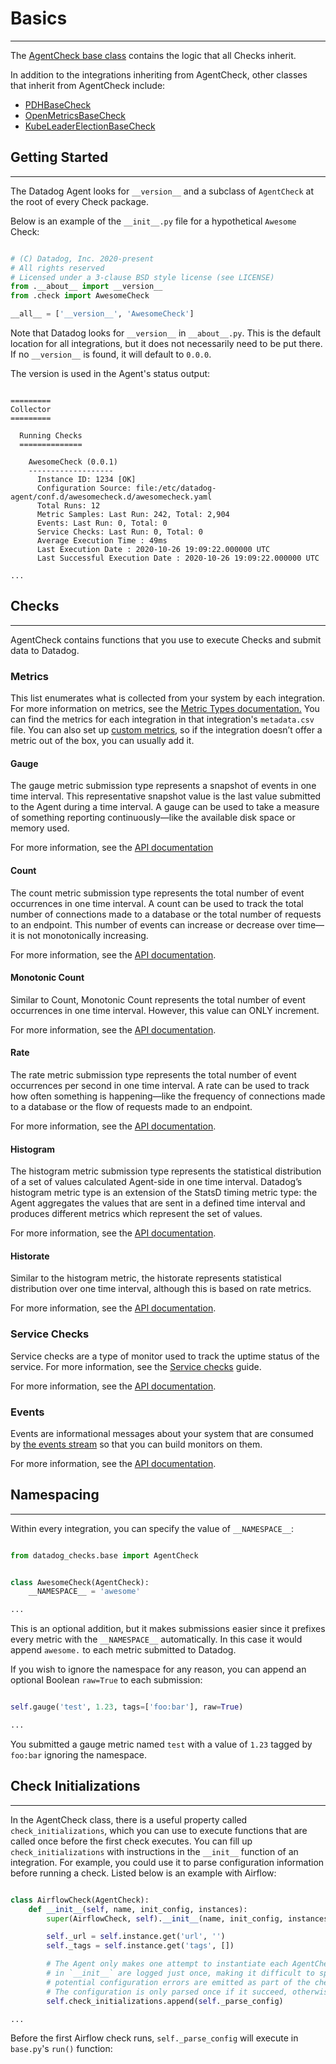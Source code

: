 # Basics

-----

The [AgentCheck base class](https://github.com/DataDog/integrations-core/blob/master/datadog_checks_base/datadog_checks/base/checks/base.py) contains the logic that all Checks inherit.

In addition to the integrations inheriting from AgentCheck, other classes that inherit from AgentCheck include:

- [PDHBaseCheck](https://github.com/DataDog/integrations-core/blob/master/datadog_checks_base/datadog_checks/base/checks/win/winpdh_base.py)
- [OpenMetricsBaseCheck](https://github.com/DataDog/integrations-core/blob/master/datadog_checks_base/datadog_checks/base/checks/openmetrics/base_check.py)
- [KubeLeaderElectionBaseCheck](https://github.com/DataDog/integrations-core/blob/master/datadog_checks_base/datadog_checks/base/checks/kube_leader/base_check.py)


## Getting Started

-----

The Datadog Agent looks for `__version__` and a subclass of `AgentCheck` at the root of every Check package.

Below is an example of the `__init__.py` file for a hypothetical `Awesome` Check:

```python

# (C) Datadog, Inc. 2020-present
# All rights reserved
# Licensed under a 3-clause BSD style license (see LICENSE)
from .__about__ import __version__
from .check import AwesomeCheck

__all__ = ['__version__', 'AwesomeCheck']

```

Note that Datadog looks for `__version__` in `__about__.py`. This is the default location for all integrations, but it does not necessarily need to be put there. If no `__version__` is found, it will default to `0.0.0`.

The version is used in the Agent's status output:

```

=========
Collector
=========

  Running Checks
  ============== 

    AwesomeCheck (0.0.1)
    -------------------
      Instance ID: 1234 [OK]
      Configuration Source: file:/etc/datadog-agent/conf.d/awesomecheck.d/awesomecheck.yaml
      Total Runs: 12
      Metric Samples: Last Run: 242, Total: 2,904
      Events: Last Run: 0, Total: 0
      Service Checks: Last Run: 0, Total: 0
      Average Execution Time : 49ms
      Last Execution Date : 2020-10-26 19:09:22.000000 UTC
      Last Successful Execution Date : 2020-10-26 19:09:22.000000 UTC

...

```

## Checks

-----

AgentCheck contains functions that you use to execute Checks and submit data to Datadog.

### Metrics
This list enumerates what is collected from your system by each integration. For more information on metrics, see the [Metric Types documentation.](https://docs.datadoghq.com/developers/metrics/types/) You can find the metrics for each integration in that integration's `metadata.csv` file. You can also set up [custom metrics](https://docs.datadoghq.com/developers/metrics/), so if the integration doesn’t offer a metric out of the box, you can usually add it.

#### Gauge
The gauge metric submission type represents a snapshot of events in one time interval. This representative snapshot value is the last value submitted to the Agent during a time interval. A gauge can be used to take a measure of something reporting continuously—like the available disk space or memory used.

For more information, see the [API documentation](https://datadoghq.dev/integrations-core/base/api/#datadog_checks.base.checks.base.AgentCheck.gauge)

#### Count
The count metric submission type represents the total number of event occurrences in one time interval. A count can be used to track the total number of connections made to a database or the total number of requests to an endpoint. This number of events can increase or decrease over time—it is not monotonically increasing.

For more information, see the [API documentation](https://datadoghq.dev/integrations-core/base/api/#datadog_checks.base.checks.base.AgentCheck.count).

#### Monotonic Count
Similar to Count, Monotonic Count represents the total number of event occurrences in one time interval. However, this value can ONLY increment.

For more information, see the [API documentation](https://datadoghq.dev/integrations-core/base/api/#datadog_checks.base.checks.base.AgentCheck.monotonic_count).

#### Rate
The rate metric submission type represents the total number of event occurrences per second in one time interval. A rate can be used to track how often something is happening—like the frequency of connections made to a database or the flow of requests made to an endpoint.

For more information, see the [API documentation](https://datadoghq.dev/integrations-core/base/api/#datadog_checks.base.checks.base.AgentCheck.rate).

#### Histogram
The histogram metric submission type represents the statistical distribution of a set of values calculated Agent-side in one time interval. Datadog’s histogram metric type is an extension of the StatsD timing metric type: the Agent aggregates the values that are sent in a defined time interval and produces different metrics which represent the set of values.

For more information, see the [API documentation](https://datadoghq.dev/integrations-core/base/api/#datadog_checks.base.checks.base.AgentCheck.histogram).

#### Historate
Similar to the histogram metric, the historate represents statistical distribution over one time interval, although this is based on rate metrics.

For more information, see the [API documentation](https://datadoghq.dev/integrations-core/base/api/#datadog_checks.base.checks.base.AgentCheck.historate).

### Service Checks
Service checks are a type of monitor used to track the uptime status of the service. For more information, see the [Service checks](https://docs.datadoghq.com/developers/service_checks/) guide.

For more information, see the [API documentation](https://datadoghq.dev/integrations-core/base/api/#datadog_checks.base.checks.base.AgentCheck.service_check).

### Events
Events are informational messages about your system that are consumed by [the events stream](https://app.datadoghq.com/event/stream) so that you can build monitors on them.

For more information, see the [API documentation](https://datadoghq.dev/integrations-core/base/api/#datadog_checks.base.checks.base.AgentCheck.event).

## Namespacing

-----

Within every integration, you can specify the value of `__NAMESPACE__`:

```python

from datadog_checks.base import AgentCheck


class AwesomeCheck(AgentCheck):
    __NAMESPACE__ = 'awesome'

...

```

This is an optional addition, but it makes submissions easier since it prefixes every metric with the `__NAMESPACE__` automatically. In this case it would append `awesome.` to each metric submitted to Datadog.

If you wish to ignore the namespace for any reason, you can append an optional Boolean `raw=True` to each submission:


```python

self.gauge('test', 1.23, tags=['foo:bar'], raw=True)

...

```

You submitted a gauge metric named `test` with a value of `1.23` tagged by `foo:bar` ignoring the namespace.

## Check Initializations

-----

In the AgentCheck class, there is a useful property called `check_initializations`, which you can use to execute functions that are called once before the first check executes.
You can fill up `check_initializations` with instructions in the `__init__` function of an integration. For example, you could use it to parse configuration information before running a check. Listed below is an example with Airflow:

```python

class AirflowCheck(AgentCheck):
    def __init__(self, name, init_config, instances):
        super(AirflowCheck, self).__init__(name, init_config, instances)

        self._url = self.instance.get('url', '')
        self._tags = self.instance.get('tags', [])

        # The Agent only makes one attempt to instantiate each AgentCheck so any errors occurring
        # in `__init__` are logged just once, making it difficult to spot. Therefore,
        # potential configuration errors are emitted as part of the check run phase.
        # The configuration is only parsed once if it succeed, otherwise it's retried.
        self.check_initializations.append(self._parse_config)

...

```

Before the first Airflow check runs, `self._parse_config` will execute in `base.py`'s `run()` function:
